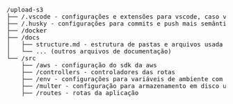 <pre>
/upload-s3
├── /.vscode - configurações e extensões para vscode, caso você use
├── /.husky - configurações para commits e push mais semânticos
├── /docker
├── /docs
│   ├── structure.md - estrutura de pastas e arquivos usada no projeto
│   └── ... (outros arquivos de documentação)
└── /src
    ├── /aws - configuração do sdk da aws
    ├── /controllers - controladores das rotas
    ├── /env - configurações para variáveis de ambiente com zod 
    ├── /multer - configuração para armazenamento em disco usando multer
    ├── /routes - rotas da aplicação
</pre>
